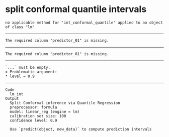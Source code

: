 # split conformal quantile intervals

    no applicable method for 'int_conformal_quantile' applied to an object of class "lm"

---

    The required column "predictor_01" is missing.

---

    The required column "predictor_01" is missing.

---

    `...` must be empty.
    x Problematic argument:
    * level = 0.9

---

    Code
      lm_int
    Output
      Split Conformal inference via Quantile Regression
      preprocessor: formula 
      model: linear_reg (engine = lm) 
      calibration set size: 100 
      confidence level: 0.9 
      
      Use `predict(object, new_data)` to compute prediction intervals

